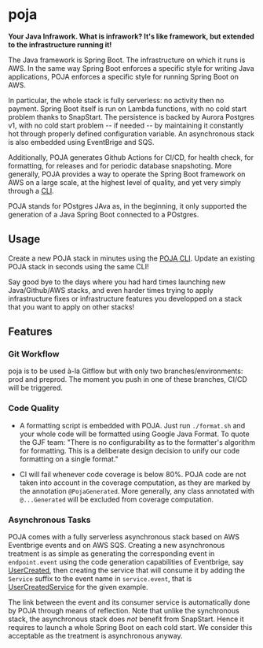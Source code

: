 # poja

**Your Java Infrawork. What is infrawork? It's like framework, but extended to the infrastructure running it!**

The Java framework is Spring Boot. The infrastructure on which it runs is AWS.
In the same way Spring Boot enforces a specific style for writing Java applications,
POJA enforces a specific style for running Spring Boot on AWS.

In particular, the whole stack is fully serverless: no activity then no payment.
Spring Boot itself is run on Lambda functions, with no cold start problem thanks to SnapStart.
The persistence is backed by Aurora Postgres v1, with no cold start problem -- if needed -- by maintaining it constantly hot through properly defined configuration variable.
An asynchronous stack is also embedded using EventBrige and SQS.

Additionally, POJA generates Github Actions for CI/CD, for health check, for formatting, for releases and for periodic database snapshoting.
More generally, POJA provides a way to operate the Spring Boot framework on AWS on a large scale, at the highest level of quality,
and yet very simply through a [CLI](https://github.com/hei-school/poja-cli).

POJA stands for POstgres JAva as, in the beginning, it only supported the generation of a Java Spring Boot connected to a POstgres.

## Usage

Create a new POJA stack in minutes using the [POJA CLI](https://github.com/hei-school/poja-cli).
Update an existing POJA stack in seconds using the same CLI!

Say good bye to the days where you had hard times launching new Java/Github/AWS stacks,
and even harder times trying to apply infrastructure fixes or infrastructure features you developped on a stack that you want to apply on other stacks!

## Features

### Git Workflow

poja is to be used à-la Gitflow but with only two branches/environments: prod and preprod.
The moment you push in one of these branches, CI/CD will be triggered.

### Code Quality

* A formatting script is embedded with POJA. Just run `./format.sh` and your whole code will be formatted using Google Java Format. To quote the GJF team: "There is no configurability as to the formatter's algorithm for formatting. This is a deliberate design decision to unify our code formatting on a single format."

* CI will fail whenever code coverage is below 80%. POJA code are not taken into account in the coverage computation, as they are marked by the annotation `@PojaGenerated`. More generally, any class annotated with `@...Generated` will be excluded from coverage computation.

### Asynchronous Tasks

POJA comes with a fully serverless asynchronous stack based on AWS Eventbrige events and on AWS SQS.
Creating a new asynchronous treatment is as simple as generating the corresponding event in `endpoint.event` using the code generation capabilities of Eventbrige,
say [UserCreated](https://github.com/hei-school/poja-base/blob/prod/src/main/java/com/company/base/endpoint/event/gen/UuidCreated.java),
then creating the service that will consume it by adding the `Service` suffix to the event name in `service.event`,
that is [UserCreatedService](https://github.com/hei-school/poja-base/blob/prod/src/main/java/com/company/base/service/event/UuidCreatedService.java) for the given example.

The link between the event and its consumer service is automatically done by POJA through means of reflection.
Note that unlike the synchronous stack, the asynchronous stack does _not_ benefit from SnapStart.
Hence it requires to launch a whole Spring Boot on each cold start.
We consider this acceptable as the treatment is asynchronous anyway.
